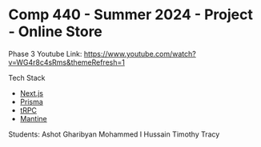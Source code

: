 # Comp 440 - Summer 2024 - Project - Online Store

Phase 3
Youtube Link: https://www.youtube.com/watch?v=WG4r8c4sRms&themeRefresh=1

Tech Stack

- [Next.js](https://nextjs.org)
- [Prisma](https://prisma.io)
- [tRPC](https://trpc.io)
- [Mantine](https://mantine.dev)

Students:
Ashot Gharibyan
Mohammed I Hussain
Timothy Tracy
